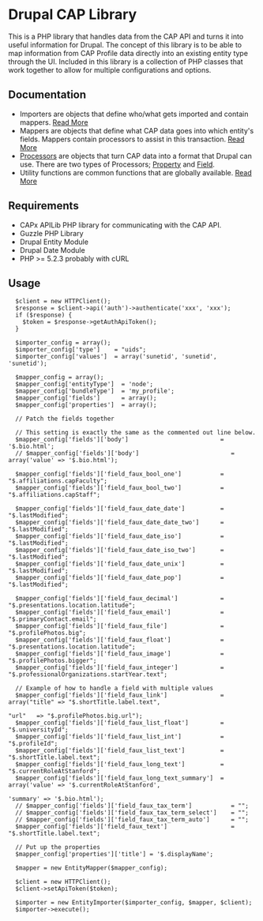 # Drupal CAP Library

This is a PHP library that handles data from the CAP API and turns it into useful information for Drupal. The concept of this library is to be able to map information from CAP Profile data directly into an existing entity type through the UI. Included in this library is a collection of PHP classes that work together to allow for multiple configurations and options. 

## Documentation

* Importers are objects that define who/what gets imported and contain mappers. [Read More](Importer/README.md)
* Mappers are objects that define what CAP data goes into which entity's fields. Mappers contain processors to assist in this transaction. [Read More](Mapper/README.md)
* [Processors](Processors/README.md) are objects that turn CAP data into a format that Drupal can use. There are two types of Processors; [Property](PropertyProcessors/README.md) and [Field](FieldProcessors/README.md). 
* Utility functions are common functions that are globally available. [Read More](Util/README.md)


## Requirements

* CAPx APILib PHP library for communicating with the CAP API.
* Guzzle PHP Library
* Drupal Entity Module
* Drupal Date Module
* PHP >= 5.2.3 probably with cURL

## Usage

      $client = new HTTPClient();
      $response = $client->api('auth')->authenticate('xxx', 'xxx');
      if ($response) {
        $token = $response->getAuthApiToken();
      }
    
      $importer_config = array();
      $importer_config['type']    = "uids";
      $importer_config['values']  = array('sunetid', 'sunetid', 'sunetid');
    
      $mapper_config = array();
      $mapper_config['entityType']  = 'node';
      $mapper_config['bundleType']  = 'my_profile';
      $mapper_config['fields']      = array();
      $mapper_config['properties']  = array();

      // Patch the fields together

      // This setting is exactly the same as the commented out line below.
      $mapper_config['fields']['body']                          = '$.bio.html';
      // $mapper_config['fields']['body']                          = array('value' => '$.bio.html');

      $mapper_config['fields']['field_faux_bool_one']           = "$.affiliations.capFaculty";
      $mapper_config['fields']['field_faux_bool_two']           = "$.affiliations.capStaff";

      $mapper_config['fields']['field_faux_date_date']          = "$.lastModified";
      $mapper_config['fields']['field_faux_date_date_two']      = "$.lastModified";
      $mapper_config['fields']['field_faux_date_iso']           = "$.lastModified";
      $mapper_config['fields']['field_faux_date_iso_two']       = "$.lastModified";
      $mapper_config['fields']['field_faux_date_unix']          = "$.lastModified";
      $mapper_config['fields']['field_faux_date_pop']           = "$.lastModified";

      $mapper_config['fields']['field_faux_decimal']            = "$.presentations.location.latitude";
      $mapper_config['fields']['field_faux_email']              = "$.primaryContact.email";
      $mapper_config['fields']['field_faux_file']               = "$.profilePhotos.big";
      $mapper_config['fields']['field_faux_float']              = "$.presentations.location.latitude";
      $mapper_config['fields']['field_faux_image']              = "$.profilePhotos.bigger";
      $mapper_config['fields']['field_faux_integer']            = "$.professionalOrganizations.startYear.text";

      // Example of how to handle a field with multiple values
      $mapper_config['fields']['field_faux_link']               = array("title" => "$.shortTitle.label.text",
                                                                        "url"   => "$.profilePhotos.big.url");
      $mapper_config['fields']['field_faux_list_float']         = "$.universityId";
      $mapper_config['fields']['field_faux_list_int']           = "$.profileId";
      $mapper_config['fields']['field_faux_list_text']          = "$.shortTitle.label.text";
      $mapper_config['fields']['field_faux_long_text']          = "$.currentRoleAtStanford";
      $mapper_config['fields']['field_faux_long_text_summary']  = array('value' => '$.currentRoleAtStanford',
                                                                        'summary' => '$.bio.html');
      // $mapper_config['fields']['field_faux_tax_term']           = "";
      // $mapper_config['fields']['field_faux_tax_term_select']    = "";
      // $mapper_config['fields']['field_faux_tax_term_auto']      = "";
      $mapper_config['fields']['field_faux_text']                  = "$.shortTitle.label.text";

      // Put up the properties
      $mapper_config['properties']['title'] = '$.displayName';

      $mapper = new EntityMapper($mapper_config);

      $client = new HTTPClient();
      $client->setApiToken($token);

      $importer = new EntityImporter($importer_config, $mapper, $client);
      $importer->execute();










